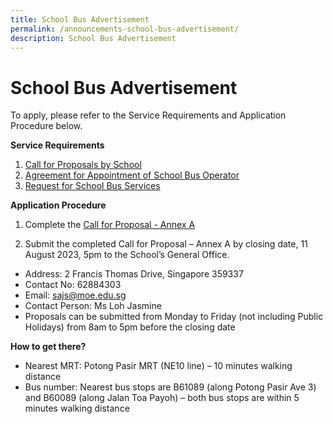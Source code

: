 ```yaml
---
title: School Bus Advertisement
permalink: /announcements-school-bus-advertisement/
description: School Bus Advertisement
---
```

# School Bus Advertisement

To apply, please refer to the Service Requirements and Application Procedure below.

**Service Requirements**

1. [Call for Proposals by School](/files/call%20for%20proposals%20by%20school.pdf)
2. [Agreement for Appointment of School Bus Operator](/files/agreement%20for%20appointment%20of%20school%20bus%20operator.pdf)
3. [Request for School Bus Services](/files/request%20for%20school%20bus%20services.pdf)

**Application Procedure**

1. Complete the [Call for Proposal - Annex A](/files/call%20for%20proposal%20-%20annex%20a.pdf)

2. Submit the completed Call for Proposal – Annex A by closing date, 11 August 2023, 5pm to the School’s General Office.

* Address: 2 Francis Thomas Drive, Singapore 359337
* Contact No: 62884303
* Email: sajs@moe.edu.sg
* Contact Person: Ms Loh Jasmine
* Proposals can be submitted from Monday to Friday (not including Public Holidays) from 8am to 5pm before the closing date

**How to get there?**

* Nearest MRT: Potong Pasir MRT (NE10 line) – 10 minutes walking distance
* Bus number: Nearest bus stops are B61089 (along Potong Pasir Ave 3) and B60089 (along Jalan Toa Payoh) – both bus stops are within 5 minutes walking distance